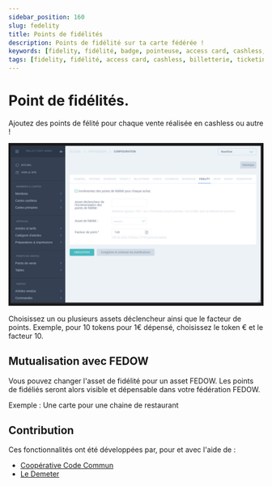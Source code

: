 ```yaml
---
sidebar_position: 160
slug: fedelity
title: Points de fidélités
description: Points de fidélité sur ta carte fédérée !
keywords: [fidelity, fidélité, badge, pointeuse, access card, cashless, billetterie, ticketing, cashback, stripe, badge inter-lieux, dokos]
tags: [fidelity, fidélité, access card, cashless, billetterie, ticketing, cashback, stripe,  badge inter-lieux, dokos]
---
```



# Point de fidélités.

Ajoutez des points de félité pour chaque vente réalisée en cashless ou autre !

![Config Badge](/img/cashless/fidelity/config.jpg)

Choisissez un ou plusieurs assets déclencheur ainsi que le facteur de points.
Exemple, pour 10 tokens pour 1€ dépensé, choisissez le token € et le facteur 10.

## Mutualisation avec FEDOW

Vous pouvez changer l'asset de fidélité pour un asset FEDOW. Les points de fidéliés seront alors visible et dépensable dans votre fédération FEDOW.

Exemple : Une carte pour une chaine de restaurant

## Contribution

Ces fonctionnalités ont été développées par, pour et avec l'aide de :

- [Coopérative Code Commun](https://codecommun.coop/)
- [Le Demeter](https://ledemeter.fr/)
